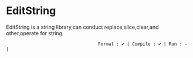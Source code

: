 # EditString
EditString is a string library,can conduct replace,slice,clear,and other,operate for string.

                                       Formal : ✔ | Compile : ✔ | Run : - |
